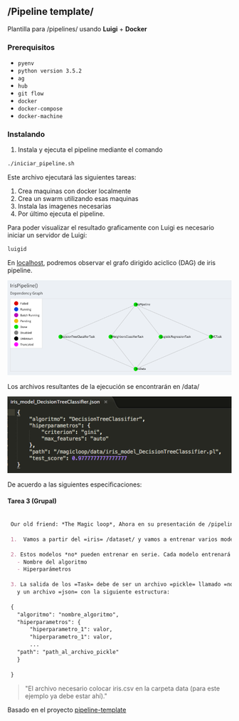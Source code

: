 ## /Pipeline template/

Plantilla para /pipelines/ usando **Luigi** + **Docker**

### Prerequisitos

- `pyenv`
- `python version 3.5.2`
- `ag`
- `hub`
- `git flow`
- `docker`
- `docker-compose`
- `docker-machine`

### Instalando

1. Instala y ejecuta el pipeline mediante el comando

``` sh
./iniciar_pipeline.sh
```

Este archivo ejecutará las siguientes tareas:
  1. Crea maquinas con docker localmente
  2. Crea un swarm utilizando esas maquinas 
  3. Instala las imagenes necesarias
  4. Por último ejecuta el pipeline. 

Para poder visualizar el resultado graficamente con Luigi es necesario iniciar un servidor de Luigi:
``` sh
luigid
```
En [localhost](http://localhost:8082/), podremos observar el grafo dirigido aciclico (DAG) de iris pipeline.

![Image of IrisPipeline](https://github.com/eduardomtz/magicloop/blob/master/images/irispipeline.png)

Los archivos resultantes de la ejecución se encontrarán en /data/

![Image of IrisPipeline resultado json](https://github.com/eduardomtz/magicloop/blob/master/images/output.png)

De acuerdo a las siguientes especificaciones:

#### Tarea 3  (Grupal)

``` org

 Our old friend: *The Magic loop*, Ahora en su presentación de /pipeline/

 1.  Vamos a partir del =iris= /dataset/ y vamos a entrenar varios modelos para predecir la variable del tipo de flor.

 2. Estos modelos *no* pueden entrenar en serie. Cada modelo entrenará  en un =Task=, con parámetros: 
   - Nombre del algoritmo
   - Hiperparámetros

 3. La salida de los =Task= debe de ser un archivo =pickle= llamado =nombre_algoritmo/nombre_algoritmo-lista-hiperparámetros.pl= 
   y un archivo =json= con la siguiente estructura:

 {
   "algoritmo": "nombre_algoritmo",
   "hiperparametros": {
       "hiperparametro_1": valor,
       "hiperparametro_1": valor,
       ...
   "path": "path_al_archivo_pickle"
   }     
  
 }

```


>"El archivo necesario colocar iris.csv en la carpeta data (para este ejemplo ya debe estar ahí)."

Basado en el proyecto [pipeline-template](https://github.com/nanounanue/pipeline-template)
